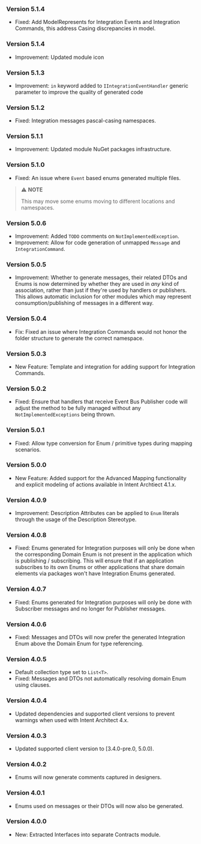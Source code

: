 ### Version 5.1.4

- Fixed: Add ModelRepresents for Integration Events and Integration Commands, this address Casing discrepancies in model.

### Version 5.1.4

- Improvement: Updated module icon

### Version 5.1.3

- Improvement: `in` keyword added to `IIntegrationEventHandler` generic parameter to improve the quality of generated code

### Version 5.1.2

- Fixed: Integration messages pascal-casing namespaces.

### Version 5.1.1

- Improvement: Updated module NuGet packages infrastructure.

### Version 5.1.0

- Fixed: An issue where `Event` based enums generated multiple files. 
> ⚠️ **NOTE**
>
> This may move some enums moving to different locations and namespaces.

### Version 5.0.6

- Improvement: Added `TODO` comments on `NotImplementedException`.
- Improvement: Allow for code generation  of unmapped `Message` and `IntegrationCommand`.

### Version 5.0.5

- Improvement: Whether to generate messages, their related DTOs and Enums is now determined by whether they are used in _any_ kind of association, rather than just if they're used by handlers or publishers. This allows automatic inclusion for other modules which may represent consumption/publishing of messages in a different way.

### Version 5.0.4

- Fix: Fixed an issue where Integration Commands would not honor the folder structure to generate the correct namespace.

### Version 5.0.3

- New Feature: Template and integration for adding support for Integration Commands.

### Version 5.0.2

- Fixed: Ensure that handlers that receive Event Bus Publisher code will adjust the method to be fully managed without any `NotImplementedExceptions` being thrown.

### Version 5.0.1

- Fixed: Allow type conversion for Enum / primitive types during mapping scenarios.

### Version 5.0.0

- New Feature: Added support for the Advanced Mapping functionality and explicit modeling of actions available in Intent Archtiect 4.1.x.

### Version 4.0.9

- Improvement: Description Attributes can be applied to `Enum` literals through the usage of the Description Stereotype.

### Version 4.0.8

- Fixed: Enums generated for Integration purposes will only be done when the corresponding Domain Enum is not present in the application which is publishing / subscribing. This will ensure that if an application subscribes to its own Enums or other applications that share domain elements via packages won't have Integration Enums generated.

### Version 4.0.7

- Fixed: Enums generated for Integration purposes will only be done with Subscriber messages and no longer for Publisher messages.

### Version 4.0.6

- Fixed: Messages and DTOs will now prefer the generated Integration Enum above the Domain Enum for type referencing.

### Version 4.0.5

- Default collection type set to `List<T>`.
- Fixed: Messages and DTOs not automatically resolving domain Enum using clauses.

### Version 4.0.4

- Updated dependencies and supported client versions to prevent warnings when used with Intent Architect 4.x.

### Version 4.0.3

- Updated supported client version to [3.4.0-pre.0, 5.0.0).

### Version 4.0.2

- Enums will now generate comments captured in designers.

### Version 4.0.1

- Enums used on messages or their DTOs will now also be generated.

### Version 4.0.0

- New: Extracted Interfaces into separate Contracts module.
